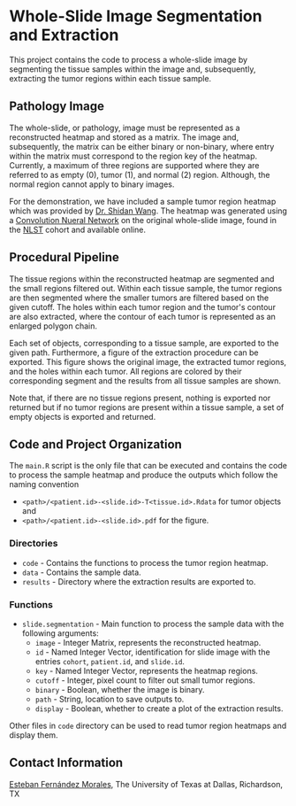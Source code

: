 # Whole-Slide Image Segmentation and Extraction

This project contains the code to process a whole-slide image by segmenting the tissue samples within the image and, subsequently, extracting the tumor regions within each tissue sample. 

## Pathology Image

The whole-slide, or pathology, image must be represented as a reconstructed heatmap and stored as a matrix. The image and, subsequently, the matrix can be either binary or non-binary, where entry within the matrix must correspond to the region key of the heatmap. Currently, a maximum of three regions are supported where they are referred to as empty (0), tumor (1), and normal (2) region. Although, the normal region cannot apply to binary images.

For the demonstration, we have included a sample tumor region heatmap which was provided by [Dr. Shidan Wang](https://github.com/sdw95927). The heatmap was generated using a [Convolution Nueral Network](https://github.com/sdw95927/pathology-images-analysis-using-CNN) on the original whole-slide image, found in the [NLST](https://cdas.cancer.gov/nlst/) cohort and available online.

## Procedural Pipeline

The tissue regions within the reconstructed heatmap are segmented and the small regions filtered out. Within each tissue sample, the tumor regions are then segmented where the smaller tumors are filtered based on the given cutoff. The holes within each tumor region and the tumor's contour are also extracted, where the contour of each tumor is represented as an enlarged polygon chain. 

Each set of objects, corresponding to a tissue sample, are exported to the given path. Furthermore, a figure of the extraction procedure can be exported. This figure shows the original image, the extracted tumor regions, and the holes within each tumor. All regions are colored by their corresponding segment and the results from all tissue samples are shown.

Note that, if there are no tissue regions present, nothing is exported nor returned but if no tumor regions are present within a tissue sample, a set of empty objects is exported and returned.

## Code and Project Organization

The `main.R` script is the only file that can be executed and contains the code to process the sample heatmap and produce the outputs which follow the naming convention 

- `<path>/<patient.id>-<slide.id>-T<tissue.id>.Rdata` for tumor objects and 
- `<path>/<patient.id>-<slide.id>.pdf` for the figure.

### Directories

- `code` - Contains the functions to process the tumor region heatmap.
- `data` - Contains the sample data.
- `results` - Directory where the extraction results are exported to.

### Functions

- `slide.segmentation` - Main function to process the sample data with the following arguments:
  - `image` - Integer Matrix, represents the reconstructed heatmap.
  - `id` - Named Integer Vector, identification for slide image with the entries `cohort`, `patient.id`, and `slide.id`.
  - `key` - Named Integer Vector, represents the heatmap regions.
  - `cutoff` - Integer, pixel count to filter out small tumor regions.
  - `binary` - Boolean, whether the image is binary.
  - `path` - String, location to save outputs to.
  - `display` - Boolean, whether to create a plot of the extraction results.

Other files in `code` directory can be used to read tumor region heatmaps and display them.

## Contact Information

[Esteban Fernández Morales](mailto:esteban.fernandezmorales@utdallas.edu), The University of Texas at Dallas, Richardson, TX
